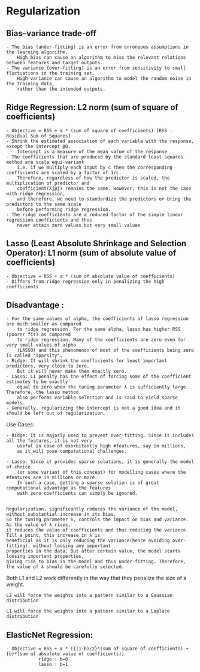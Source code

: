 # Regularization


## Bias–variance trade-off

	- The bias (under-fitting) is an error from erroneous assumptions in the learning algorithm. 
		High bias can cause an algorithm to miss the relevant relations between features and target outputs.
	- The variance (over-fitting) is an error from sensitivity to small fluctuations in the training set. 
		High variance can cause an algorithm to model the random noise in the training data, 
		rather than the intended outputs.

## Ridge Regression: L2 norm (sum of square of coefficients)
	- Objective = RSS + α * (sum of square of coefficients) [RSS : Residual Sum of Squares]
	- Shrink the estimated association of each variable with the response, except the intercept β0. 
		Intercept is a measure of the mean value of the response
	- The coefficients that are produced by the standard least squares method are scale equi-variant 
		i.e. if we multiply each input by c then the corresponding coefficients are scaled by a factor of 1/c. 
		Therefore, regardless of how the predictor is scaled, the multiplication of predictor and 
		coefficient(Xjβj) remains the same. However, this is not the case with ridge regression, 
		and therefore, we need to standardize the predictors or bring the predictors to the same scale 
		before performing ridge regression.
	- The ridge coefficients are a reduced factor of the simple linear regression coefficients and thus 
		never attain zero values but very small values

## Lasso (Least Absolute Shrinkage and Selection Operator): L1 norm (sum of absolute value of coefficients)
	- Objective = RSS + α * (sum of absolute value of coefficients)
	- Differs from ridge regression only in penalizing the high coefficients
		
## Disadvantage :
	- For the same values of alpha, the coefficients of lasso regression are much smaller as compared 
		to ridge regression. For the same alpha, lasso has higher RSS (poorer fit) as compared 
		to ridge regression. Many of the coefficients are zero even for very small values of alpha 
		(LASSO) and this phenomenon of most of the coefficients being zero is called "sparsity".
	- Ridge: It will shrink the coefficients for least important predictors, very close to zero. 
		But it will never make them exactly zero. 
	- Lasso: L1 penalty has the effect of forcing some of the coefficient estimates to be exactly 
		equal to zero when the tuning parameter λ is sufficiently large. Therefore, the lasso method 
		also performs variable selection and is said to yield sparse models.
	- Generally, regularizing the intercept is not a good idea and it should be left out of regularization.
	
Use Cases:

	- Ridge: It is majorly used to prevent over-fitting. Since it includes all the features, it is not very 
		useful in case of exorbitantly high #features, say in millions, 
		as it will pose computational challenges.
	
	- Lasso: Since it provides sparse solutions, it is generally the model of choice 
		(or some variant of this concept) for modelling cases where the #features are in millions or more. 
		In such a case, getting a sparse solution is of great computational advantage as the features 
		with zero coefficients can simply be ignored.
	

	Regularization, significantly reduces the variance of the model, without substantial increase in its bias. 
	So the tuning parameter λ, controls the impact on bias and variance. As the value of λ rises, 
	it reduces the value of coefficients and thus reducing the variance. Till a point, this increase in λ is 
	beneficial as it is only reducing the variance(hence avoiding over-fitting), without loosing any important 
	properties in the data. But after certain value, the model starts loosing important properties, 
	giving rise to bias in the model and thus under-fitting. Therefore, the value of λ should be carefully selected.


Both L1 and L2 work differently in the way that they penalize the size of a weight. 

	L2 will force the weights into a pattern similar to a Gaussian distribution
	
	L1 will force the weights into a pattern similar to a Laplace distribution
	

## ElasticNet Regression:
	- Objective = RSS + α * [{(1-b)/2}*(sum of square of coefficients) + {b}*(sum of absolute value of coefficients)]
				ridge : b=0
				lasso : b=1
